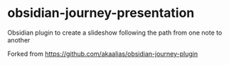 # obsidian-journey-presentation
Obsidian plugin to create a slideshow following the path from one note to another

Forked from https://github.com/akaalias/obsidian-journey-plugin
